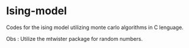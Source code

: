 # Ising-model
Codes for the ising model utilizing monte carlo algorithms in C lenguage.

Obs : Utilize the mtwister package for random numbers.
